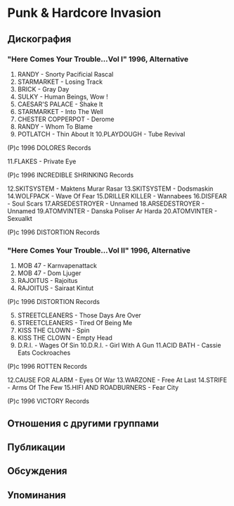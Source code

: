 # Punk & Hardcore Invasion



## Дискография

### "Here Comes Your Trouble...Vol I" 1996, Alternative

1. RANDY - Snorty Pacificial Rascal
2. STARMARKET - Losing Track
3. BRICK - Gray Day
4. SULKY - Human Beings, Wow !
5. CAESAR'S PALACE - Shake It
6. STARMARKET - Into The Well
7. CHESTER COPPERPOT - Derome
8. RANDY - Whom To Blame
9. POTLATCH - Thin About It
10.PLAYDOUGH - Tube Revival

(P)c 1996 DOLORES Records

11.FLAKES - Private Eye

(P)c 1996 INCREDIBLE SHRINKING Records

12.SKITSYSTEM - Maktens Murar Rasar
13.SKITSYSTEM - Dodsmaskin
14.WOLFPACK - Wave Of Fear
15.DRILLER KILLER - Wannabees
16.DISFEAR - Soul Scars
17.ARSEDESTROYER - Unnamed
18.ARSEDESTROYER - Unnamed
19.ATOMVINTER - Danska Poliser Ar Harda
20.ATOMVINTER - Sexualkt

(P)c 1996 DISTORTION Records

### "Here Comes Your Trouble...Vol II" 1996, Alternative

1. MOB 47 - Karnvapenattack
2. MOB 47 - Dom Ljuger
3. RAJOITUS - Rajoitus
4. RAJOITUS - Sairaat Kintut

(P)c 1996 DISTORTION Records

5. STREETCLEANERS - Those Days Are Over
6. STREETCLEANERS - Tired Of Being Me
7. KISS THE CLOWN - Spin
8. KISS THE CLOWN - Empty Head
9. D.R.I. - Wages Of Sin
10.D.R.I. - Girl With A Gun
11.ACID BATH - Cassie Eats Cockroaches

(P)c 1996 ROTTEN Records

12.CAUSE FOR ALARM - Eyes Of War
13.WARZONE - Free At Last
14.STRIFE - Arms Of The Few
15.HIFI AND ROADBURNERS - Fear City

(P)c 1996 VICTORY Records


## Отношения с другими группами


## Публикации


## Обсуждения


## Упоминания


